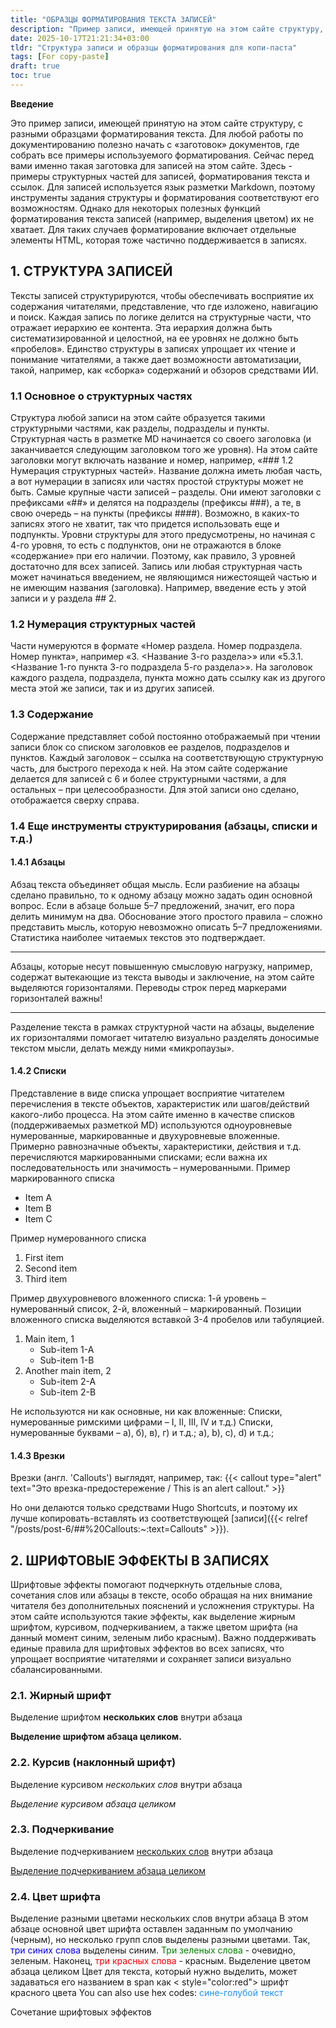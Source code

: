 ```yaml
---
title: "ОБРАЗЦЫ ФОРМАТИРОВАНИЯ ТЕКСТА ЗАПИСЕЙ"
description: "Пример записи, имеющей принятую на этом сайте структуру, с разными образцами форматирования текста."
date: 2025-10-17T21:21:34+03:00
tldr: "Структура записи и образцы форматирования для копи-паста"
tags: [For copy-paste]
draft: true
toc: true
---
```

**Введение**

Это пример записи, имеющей принятую на этом сайте структуру, с разными образцами форматирования текста.
Для любой работы по документированию полезно начать с «заготовок» документов, где собрать все примеры используемого форматирования. Сейчас перед вами именно такая заготовка для записей на этом сайте. Здесь - примеры структурных частей для записей, форматирования текста и ссылок.
Для записей используется язык разметки Markdown, поэтому инструменты задания структуры и форматирования соответствуют его возможностям. Однако для некоторых полезных функций форматирования текста записей (например, выделения цветом) их не хватает. Для таких случаев форматирование включает отдельные элементы HTML, которая тоже частично поддерживается в записях.
## 1. СТРУКТУРА ЗАПИСЕЙ
Тексты записей структурируются, чтобы обеспечивать восприятие их содержания читателями, представление, что где изложено, навигацию и поиск. Каждая запись по логике делится на структурные части, что отражает иерархию ее контента. Эта иерархия должна быть систематизированной и целостной, на ее уровнях не должно быть «пробелов».
Единство структуры в записях упрощает их чтение и понимание читателями, а также дает возможности автоматизации, такой, например, как «сборка» содержаний и обзоров средствами ИИ.
### 1.1  Основное о структурных частях
Cтруктура любой записи на этом сайте образуется такими структурными частями, как разделы, подразделы и пункты.
Структурная часть в разметке MD начинается со своего заголовка (и заканчивается следующим заголовком того же уровня). На этом сайте заголовки могут включать название и номер, например, «### 1.2 Нумерация структурных частей». Название должна иметь любая часть, а вот нумерации в записях или частях простой структуры может не быть.
Самые крупные части записей – разделы. Они имеют заголовки с префиксами «##» и делятся на подразделы (префиксы ###), а те, в свою очередь – на пункты (префиксы ####). Возможно, в каких-то записях этого не хватит, так что придется использовать еще и подпункты. Уровни структуры для этого предусмотрены, но начиная с 4-го уровня, то есть с подпунктов, они не отражаются в блоке «содержание» при его наличии. Поэтому, как правило, 3 уровней достаточно для всех записей.
Запись или любая структурная часть может начинаться введением, не являющимся нижестоящей частью и не имеющим названия (заголовка). Например, введение есть у этой записи и у раздела ## 2.

### 1.2  Нумерация структурных частей
Части нумеруются в формате «Номер раздела. Номер подраздела. Номер пункта», например «3. <Название 3-го раздела>» или «5.3.1. <Название 1-го пункта 3-го подраздела 5-го раздела>». На заголовок каждого раздела, подраздела, пункта можно дать ссылку как из другого места этой же записи, так и из других записей.

### 1.3  Содержание
Содержание представляет собой постоянно отображаемый при чтении записи блок со списком заголовков ее разделов, подразделов и пунктов. Каждый заголовок – ссылка на соответствующую структурную часть, для быстрого перехода к ней.
На этом сайте содержание делается для записей с 6 и более структурными частями, а для остальных – при целесообразности. Для этой записи оно сделано, отображается сверху справа.
### 1.4  Еще инструменты структурирования (абзацы, списки и т.д.)
#### 1.4.1 Абзацы
Абзац текста объединяет общая мысль. Если разбиение на абзацы сделано правильно, то к одному абзацу можно задать один основной вопрос. Если в абзаце больше 5–7 предложений, значит, его пора делить минимум на два. Обоснование этого простого правила – сложно представить мысль, которую невозможно описать 5–7 предложениями. Статистика наиболее читаемых текстов это подтверждает.

---
Абзацы, которые несут повышенную смысловую нагрузку, например, содержат вытекающие из текста выводы и заключение, на этом сайте выделяются горизонталями. Переводы строк перед маркерами горизонталей важны!

---
Разделение текста в рамках структурной части на абзацы, выделение их горизонталями помогает читателю визуально разделять доносимые текстом мысли, делать между ними «микропаузы».
#### 1.4.2 Списки
Представление в виде списка упрощает восприятие читателем перечисления в тексте объектов, характеристик или шагов/действий какого-либо процесса.
На этом сайте именно в качестве списков (поддерживаемых разметкой MD) используются одноуровневые нумерованные, маркированные и двухуровневые вложенные. Примерно равнозначные объекты, характеристики, действия и т.д. перечисляются маркированными списками; если важна их последовательность или значимость – нумерованными.
Пример маркированного списка
- Item A  
- Item B  
- Item C

Пример нумерованного списка
1. First item  
2. Second item  
3. Third item

Пример двухуровневого вложенного списка: 1-й уровень – нумерованный список, 2-й, вложенный – маркированный. Позиции вложенного списка выделяются вставкой 3-4 пробелов или табуляцией.
1. Main item, 1
   - Sub-item 1-A
   - Sub-item 1-B
2. Another main item, 2
	- Sub-item 2-A
	- Sub-item 2-B

Не используются ни как основные, ни как вложенные:
Списки, нумерованные римскими цифрами – I, II, III, IV и т.д.)
Списки, нумерованные буквами – а), б), в), г) и т.д.; a), b), c), d) и т.д.;
#### 1.4.3 Врезки
Врезки (англ. 'Callouts') выглядят, например, так:
{{< callout type="alert" text="Это врезка-предостережение / This is an alert callout." >}}

Но они делаются только средствами Hugo Shortcuts, и поэтому их лучше копировать-вставлять из соответствующей [записи]({{< relref "/posts/post-6/##%20Callouts:~:text=Callouts" >}}).
## 2. ШРИФТОВЫЕ ЭФФЕКТЫ В ЗАПИСЯХ
Шрифтовые эффекты помогают подчеркнуть отдельные слова, сочетания слов или абзацы в тексте, особо обращая на них внимание читателя без дополнительных пояснений и усложнения структуры.  На этом сайте используются такие эффекты, как выделение жирным шрифтом, курсивом, подчеркиванием, а также цветом шрифта (на данный момент синим, зеленым либо красным). Важно поддерживать единые правила для шрифтовых эффектов во всех записях, что упрощает восприятие читателями и сохраняет записи визуально сбалансированными.
### 2.1. Жирный шрифт
Выделение шрифтом **нескольких слов** внутри абзаца

**Выделение шрифтом абзаца целиком.**
### 2.2. Курсив (наклонный шрифт)
Выделение курсивом *нескольких слов* внутри абзаца

*Выделение курсивом абзаца целиком*
### 2.3. Подчеркивание
Выделение подчеркиванием <u>нескольких слов</u> внутри абзаца

<u>Выделение подчеркиванием абзаца целиком</u>

### 2.4. Цвет шрифта
Выделение разными цветами нескольких слов внутри абзаца
В этом абзаце основной цвет шрифта оставлен заданным по умолчанию (черным), но несколько групп слов выделены разными цветами. Так, <span style="color:blue">три синих слова</span> выделены синим. <span style="color:green">Три зеленых слова</span> - очевидно, зеленым. Наконец, <span style="color:red">три красных слова</span> - красным.
Выделение цветом абзаца целиком
Цвет для текста, который нужно выделить, может задаваться его названием в span как < style="color:red"> шрифт красного цвета</span>
You can also use hex codes: <span style="color:#1E90FF">сине-голубой текст</span>

Сочетание шрифтовых эффектов

